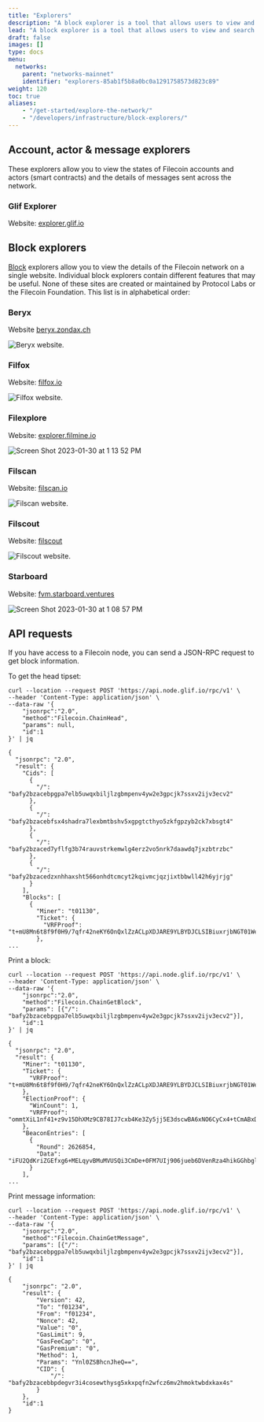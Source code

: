 ```yaml
---
title: "Explorers"
description: "A block explorer is a tool that allows users to view and search the contents of blocks on a blockchain. This typically includes information about transactions, addresses, and other data stored on the blockchain. Block explorers are commonly used to track transactions and verify the authenticity of transactions on a given blockchain."
lead: "A block explorer is a tool that allows users to view and search the contents of blocks on a blockchain. This typically includes information about transactions, addresses, and other data stored on the blockchain. Block explorers are commonly used to track transactions and verify the authenticity of transactions on a given blockchain."
draft: false
images: []
type: docs
menu:
  networks:
    parent: "networks-mainnet"
    identifier: "explorers-85ab1f5b8a0bc0a1291758573d823c89"
weight: 120
toc: true
aliases:
    - "/get-started/explore-the-network/"
    - "/developers/infrastructure/block-explorers/"
---
```


## Account, actor & message explorers

These explorers allow you to view the states of Filecoin accounts and actors (smart contracts) and the details of messages sent across the network.

### Glif Explorer

Website: [explorer.glif.io](https://explorer.glif.io)

## Block explorers

[Block](https://docs.filecoin.io/reference/general/glossary/#block) explorers allow you to view the details of the Filecoin network on a single website. Individual block explorers contain different features that may be useful. None of these sites are created or maintained by Protocol Labs or the Filecoin Foundation. This list is in alphabetical order:

### Beryx

Website [beryx.zondax.ch](https://beryx.zondax.ch/)

![Beryx website.](beryx.png)

### Filfox

Website: [filfox.io](https://filfox.io)

![Filfox website.](filfox.png)

### Filexplore

Website: [explorer.filmine.io](https://explorer.filmine.io/)

![Screen Shot 2023-01-30 at 1 13 52 PM](https://user-images.githubusercontent.com/113331491/215596443-0bf2ceb5-7793-49a1-829b-627df9dd1a19.png)

### Filscan

Website: [filscan.io](https://filscan.io)

![Filscan website.](filscan.png)

### Filscout

Website: [filscout](https://filscout.io)

![Filscout website.](filscout.png)

### Starboard

Website: [fvm.starboard.ventures](https://fvm.starboard.ventures/)

![Screen Shot 2023-01-30 at 1 08 57 PM](https://user-images.githubusercontent.com/113331491/215595597-629cccb0-aa0f-4a12-b12c-c46155b09ea8.png)

## API requests

If you have access to a Filecoin node, you can send a JSON-RPC request to get block information.

To get the head tipset:

```shell
curl --location --request POST 'https://api.node.glif.io/rpc/v1' \
--header 'Content-Type: application/json' \
--data-raw '{
    "jsonrpc":"2.0",
    "method":"Filecoin.ChainHead",
    "params": null,
    "id":1
}' | jq
```

```plaintext
{
  "jsonrpc": "2.0",
  "result": {
    "Cids": [
      {
        "/": "bafy2bzacebpgpa7elb5uwqxbiljlzgbmpenv4yw2e3gpcjk7ssxv2ijv3ecv2"
      },
      {
        "/": "bafy2bzacebfsx4shadra7lexbmtbshv5xgpgtcthyo5zkfgpzyb2ck7xbsgt4"
      },
      {
        "/": "bafy2bzaced7yflfg3b74rauvstrkemwlg4erz2vo5nrk7daawdq7jxzbtrzbc"
      },
      {
        "/": "bafy2bzacedzxnhhaxsht566onhdtcmcyt2kqivmcjqzjixtbbwll42h6yjrjg"
      }
    ],
    "Blocks": [
      {
        "Miner": "t01130",
        "Ticket": {
          "VRFProof": "t+mU8Mn6t8f9f0H9/7qfr42neKY6OnQxlZzACLpXDJARE9YLBYDJCLSIBiuxrjbNGT01WejDz1/UUJuXTr6xkORObvNmUOmNB7IBlUW9Arp9YYHEK/rhDQpiYky7bsoE"
        },
...
```

Print a block:

```shell
curl --location --request POST 'https://api.node.glif.io/rpc/v1' \
--header 'Content-Type: application/json' \
--data-raw '{
    "jsonrpc":"2.0",
    "method":"Filecoin.ChainGetBlock",
    "params": [{"/": "bafy2bzacebpgpa7elb5uwqxbiljlzgbmpenv4yw2e3gpcjk7ssxv2ijv3ecv2"}],
    "id":1
}' | jq
```

```plaintext
{
  "jsonrpc": "2.0",
  "result": {
    "Miner": "t01130",
    "Ticket": {
      "VRFProof": "t+mU8Mn6t8f9f0H9/7qfr42neKY6OnQxlZzACLpXDJARE9YLBYDJCLSIBiuxrjbNGT01WejDz1/UUJuXTr6xkORObvNmUOmNB7IBlUW9Arp9YYHEK/rhDQpiYky7bsoE"
    },
    "ElectionProof": {
      "WinCount": 1,
      "VRFProof": "ommtXiL1nf41+z9v15DhXMz9CB78IJ7cxb4Ke3Zy5jj5E3dscwBA6xNO6CyCx4+tCmABxDJxKKoFGvOTR1SEsY2lcJGR80eGiZwwDNNzQ+KG6CIZ+/5K1lvrHj+MDDZl"
    },
    "BeaconEntries": [
      {
        "Round": 2626854,
        "Data": "iFU2QdKriZGEfxg6+MELqyvBMuMVUSQi3CmDe+0FM7UIj906jueb6DVenRza4hikGGhbgliQ+Xa48cdqtx7J07liv9MFIGbNaUPpj0s1QWnr/hvESJtHyRcVb+Ct06q9"
      }
    ],
...
```

Print message information:

```shell
curl --location --request POST 'https://api.node.glif.io/rpc/v1' \
--header 'Content-Type: application/json' \
--data-raw '{
    "jsonrpc":"2.0",
    "method":"Filecoin.ChainGetMessage",
    "params": [{"/": "bafy2bzacebpgpa7elb5uwqxbiljlzgbmpenv4yw2e3gpcjk7ssxv2ijv3ecv2"}],
    "id":1
}' | jq
```

```plaintext
{
    "jsonrpc": "2.0",
    "result": {
        "Version": 42,
        "To": "f01234",
        "From": "f01234",
        "Nonce": 42,
        "Value": "0",
        "GasLimit": 9,
        "GasFeeCap": "0",
        "GasPremium": "0",
        "Method": 1,
        "Params": "Ynl0ZSBhcnJheQ==",
        "CID": {
            "/": "bafy2bzacebbpdegvr3i4cosewthysg5xkxpqfn2wfcz6mv2hmoktwbdxkax4s"
        }
    },
    "id":1
}
```
